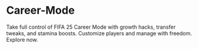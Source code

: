 # Career-Mode
Take full control of FIFA 25 Career Mode with growth hacks, transfer tweaks, and stamina boosts. Customize players and manage with freedom. Explore now.
